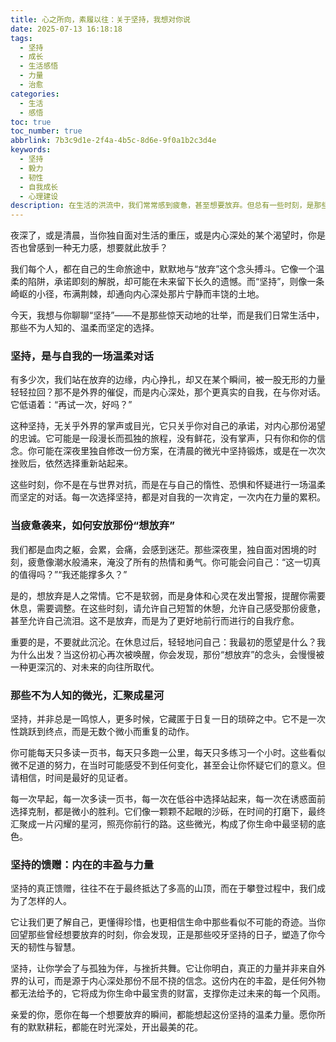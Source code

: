 ```yaml
---
title: 心之所向，素履以往：关于坚持，我想对你说
date: 2025-07-13 16:18:18
tags:
  - 坚持
  - 成长
  - 生活感悟
  - 力量
  - 治愈
categories:
  - 生活
  - 感悟
toc: true
toc_number: true
abbrlink: 7b3c9d1e-2f4a-4b5c-8d6e-9f0a1b2c3d4e
keywords:
  - 坚持
  - 毅力
  - 韧性
  - 自我成长
  - 心理建设
description: 在生活的洪流中，我们常常感到疲惫，甚至想要放弃。但总有一些时刻，是那些不为人知的坚持，默默支撑着我们前行。这篇文章，想与你一同感受坚持的重量与光芒，探寻它如何温柔地塑造我们，最终抵达内心深处那份宁静与力量。
---
```


夜深了，或是清晨，当你独自面对生活的重压，或是内心深处的某个渴望时，你是否也曾感到一种无力感，想要就此放手？

我们每个人，都在自己的生命旅途中，默默地与“放弃”这个念头搏斗。它像一个温柔的陷阱，承诺即刻的解脱，却可能在未来留下长久的遗憾。而“坚持”，则像一条崎岖的小径，布满荆棘，却通向内心深处那片宁静而丰饶的土地。

今天，我想与你聊聊“坚持”——不是那些惊天动地的壮举，而是我们日常生活中，那些不为人知的、温柔而坚定的选择。

### 坚持，是与自我的一场温柔对话

有多少次，我们站在放弃的边缘，内心挣扎，却又在某个瞬间，被一股无形的力量轻轻拉回？那不是外界的催促，而是内心深处，那个更真实的自我，在与你对话。它低语着：“再试一次，好吗？”

这种坚持，无关乎外界的掌声或目光，它只关乎你对自己的承诺，对内心那份渴望的忠诚。它可能是一段漫长而孤独的旅程，没有鲜花，没有掌声，只有你和你的信念。你可能在深夜里独自修改一份方案，在清晨的微光中坚持锻炼，或是在一次次挫败后，依然选择重新站起来。

这些时刻，你不是在与世界对抗，而是在与自己的惰性、恐惧和怀疑进行一场温柔而坚定的对话。每一次选择坚持，都是对自我的一次肯定，一次内在力量的累积。

### 当疲惫袭来，如何安放那份“想放弃”

我们都是血肉之躯，会累，会痛，会感到迷茫。那些深夜里，独自面对困境的时刻，疲惫像潮水般涌来，淹没了所有的热情和勇气。你可能会问自己：“这一切真的值得吗？”“我还能撑多久？”

是的，想放弃是人之常情。它不是软弱，而是身体和心灵在发出警报，提醒你需要休息，需要调整。在这些时刻，请允许自己短暂的休憩，允许自己感受那份疲惫，甚至允许自己流泪。这不是放弃，而是为了更好地前行而进行的自我疗愈。

重要的是，不要就此沉沦。在休息过后，轻轻地问自己：我最初的愿望是什么？我为什么出发？当这份初心再次被唤醒，你会发现，那份“想放弃”的念头，会慢慢被一种更深沉的、对未来的向往所取代。

### 那些不为人知的微光，汇聚成星河

坚持，并非总是一鸣惊人，更多时候，它藏匿于日复一日的琐碎之中。它不是一次性跳跃到终点，而是无数个微小而重复的动作。

你可能每天只多读一页书，每天只多跑一公里，每天只多练习一个小时。这些看似微不足道的努力，在当时可能感受不到任何变化，甚至会让你怀疑它们的意义。但请相信，时间是最好的见证者。

每一次早起，每一次多读一页书，每一次在低谷中选择站起来，每一次在诱惑面前选择克制，都是微小的胜利。它们像一颗颗不起眼的沙砾，在时间的打磨下，最终汇聚成一片闪耀的星河，照亮你前行的路。这些微光，构成了你生命中最坚韧的底色。

### 坚持的馈赠：内在的丰盈与力量

坚持的真正馈赠，往往不在于最终抵达了多高的山顶，而在于攀登过程中，我们成为了怎样的人。

它让我们更了解自己，更懂得珍惜，也更相信生命中那些看似不可能的奇迹。当你回望那些曾经想要放弃的时刻，你会发现，正是那些咬牙坚持的日子，塑造了你今天的韧性与智慧。

坚持，让你学会了与孤独为伴，与挫折共舞。它让你明白，真正的力量并非来自外界的认可，而是源于内心深处那份不屈不挠的信念。这份内在的丰盈，是任何外物都无法给予的，它将成为你生命中最宝贵的财富，支撑你走过未来的每一个风雨。

亲爱的你，愿你在每一个想要放弃的瞬间，都能想起这份坚持的温柔力量。愿你所有的默默耕耘，都能在时光深处，开出最美的花。